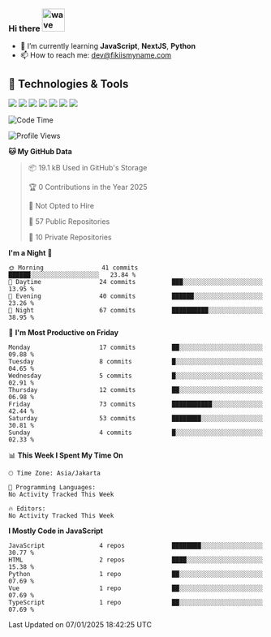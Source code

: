 ### Hi there <img src="https://i.ibb.co/q0Hx1KK/wave.gif" alt="wave" width="45px">

- 🌱 I’m currently learning **JavaScript**, **NextJS**, **Python**
- 📫 How to reach me: dev@fikiismyname.com

## 🔧 Technologies & Tools

![](https://img.shields.io/badge/OS-Linux-informational?style=flat&logo=linux&logoColor=white&color=2bbc8a)
![](https://img.shields.io/badge/OS-Windows-informational?style=flat&logo=windows&logoColor=white&color=2bbc8a)
![](https://img.shields.io/badge/OS-Android-informational?style=flat&logo=android&logoColor=white&color=2bbc8a)
![](https://img.shields.io/badge/Code-JavaScript-informational?style=flat&logo=javascript&logoColor=white&color=2bbc8a)
![](https://img.shields.io/badge/Code-Python-informational?style=flat&logo=python&logoColor=white&color=2bbc8a)
![](https://img.shields.io/badge/Code-Next-informational?style=flat&logo=next.js&logoColor=white&color=2bbc8a)
![](https://img.shields.io/badge/Shell-Bash-informational?style=flat&logo=gnu-bash&logoColor=white&color=2bbc8a)

<!--START_SECTION:waka-->
![Code Time](http://img.shields.io/badge/Code%20Time-129%20hrs%2053%20mins-blue)

![Profile Views](http://img.shields.io/badge/Profile%20Views-0-blue)

**🐱 My GitHub Data** 

> 📦 19.1 kB Used in GitHub's Storage 
 > 
> 🏆 0 Contributions in the Year 2025
 > 
> 🚫 Not Opted to Hire
 > 
> 📜 57 Public Repositories 
 > 
> 🔑 10 Private Repositories 
 > 
**I'm a Night 🦉** 

```text
🌞 Morning                41 commits          ██████░░░░░░░░░░░░░░░░░░░   23.84 % 
🌆 Daytime                24 commits          ███░░░░░░░░░░░░░░░░░░░░░░   13.95 % 
🌃 Evening                40 commits          ██████░░░░░░░░░░░░░░░░░░░   23.26 % 
🌙 Night                  67 commits          ██████████░░░░░░░░░░░░░░░   38.95 % 
```
📅 **I'm Most Productive on Friday** 

```text
Monday                   17 commits          ██░░░░░░░░░░░░░░░░░░░░░░░   09.88 % 
Tuesday                  8 commits           █░░░░░░░░░░░░░░░░░░░░░░░░   04.65 % 
Wednesday                5 commits           █░░░░░░░░░░░░░░░░░░░░░░░░   02.91 % 
Thursday                 12 commits          ██░░░░░░░░░░░░░░░░░░░░░░░   06.98 % 
Friday                   73 commits          ███████████░░░░░░░░░░░░░░   42.44 % 
Saturday                 53 commits          ████████░░░░░░░░░░░░░░░░░   30.81 % 
Sunday                   4 commits           █░░░░░░░░░░░░░░░░░░░░░░░░   02.33 % 
```


📊 **This Week I Spent My Time On** 

```text
🕑︎ Time Zone: Asia/Jakarta

💬 Programming Languages: 
No Activity Tracked This Week

🔥 Editors: 
No Activity Tracked This Week
```

**I Mostly Code in JavaScript** 

```text
JavaScript               4 repos             ████████░░░░░░░░░░░░░░░░░   30.77 % 
HTML                     2 repos             ████░░░░░░░░░░░░░░░░░░░░░   15.38 % 
Python                   1 repo              ██░░░░░░░░░░░░░░░░░░░░░░░   07.69 % 
Vue                      1 repo              ██░░░░░░░░░░░░░░░░░░░░░░░   07.69 % 
TypeScript               1 repo              ██░░░░░░░░░░░░░░░░░░░░░░░   07.69 % 
```




 Last Updated on 07/01/2025 18:42:25 UTC
<!--END_SECTION:waka-->
